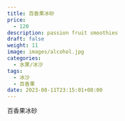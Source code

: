 ```yaml
---
title: 百香果冰砂
price:
  - 120
description: passion fruit smoothies
draft: false
weight: 11
image: images/alcohol.jpg
categories:
  - 水果/冰沙
tags:
  - 冰沙
  - 百香果
date: 2023-08-11T23:15:01+08:00
---
```


 百香果冰砂
